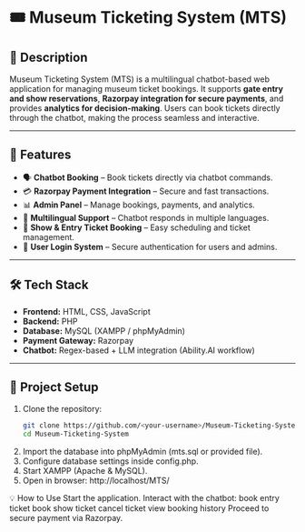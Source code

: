 # 🎟️ Museum Ticketing System (MTS)

## 📌 Description
Museum Ticketing System (MTS) is a multilingual chatbot-based web application for managing museum ticket bookings. It supports **gate entry and show reservations**, **Razorpay integration for secure payments**, and provides **analytics for decision-making**. Users can book tickets directly through the chatbot, making the process seamless and interactive.

---

## 🚀 Features
- 🗣️ **Chatbot Booking** – Book tickets directly via chatbot commands.
- 💳 **Razorpay Payment Integration** – Secure and fast transactions.
- 📊 **Admin Panel** – Manage bookings, payments, and analytics.
- 🔄 **Multilingual Support** – Chatbot responds in multiple languages.
- 📅 **Show & Entry Ticket Booking** – Easy scheduling and ticket management.
- 👤 **User Login System** – Secure authentication for users and admins.

---

## 🛠️ Tech Stack
- **Frontend:** HTML, CSS, JavaScript  
- **Backend:** PHP  
- **Database:** MySQL (XAMPP / phpMyAdmin)  
- **Payment Gateway:** Razorpay  
- **Chatbot:** Regex-based + LLM integration (Ability.AI workflow)

---

## 📂 Project Setup
1. Clone the repository:
   ```bash
   git clone https://github.com/<your-username>/Museum-Ticketing-System.git
   cd Museum-Ticketing-System
2. Import the database into phpMyAdmin (mts.sql or provided file).
3. Configure database settings inside config.php.
4. Start XAMPP (Apache & MySQL).
5. Open in browser: http://localhost/MTS/


💡 How to Use
Start the application.
Interact with the chatbot:
book entry ticket
book show ticket
cancel ticket
view booking history
Proceed to secure payment via Razorpay.
